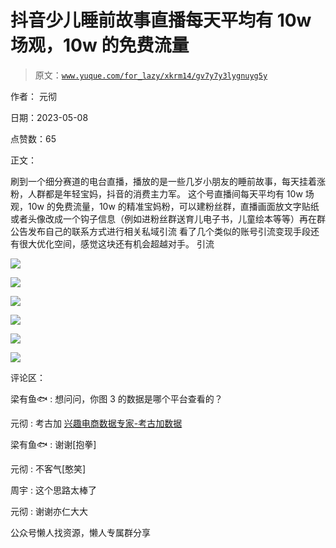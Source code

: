 # 抖音少儿睡前故事直播每天平均有 10w 场观，10w 的免费流量

> 原文：[`www.yuque.com/for_lazy/xkrm14/gv7y7y3lygnuyg5y`](https://www.yuque.com/for_lazy/xkrm14/gv7y7y3lygnuyg5y)



作者： 元彻



日期：2023-05-08



点赞数：65

<ne-card data-card-name="hr" data-card-type="block" id="c49Up" data-event-boundary="card">

正文：



刷到一个细分赛道的电台直播，播放的是一些几岁小朋友的睡前故事，每天挂着涨粉，人群都是年轻宝妈，抖音的消费主力军。 这个号直播间每天平均有 10w 场观，10w 的免费流量，10w 的精准宝妈粉，可以建粉丝群，直播画面放文字贴纸或者头像改成一个钩子信息（例如进粉丝群送育儿电子书，儿童绘本等等）再在群公告发布自己的联系方式进行相关私域引流 看了几个类似的账号引流变现手段还有很大优化空间，感觉这块还有机会超越对手。 引流



<ne-card data-card-name="image" data-card-type="inline" id="Uqcu4" data-event-boundary="card">![](img/44fb1759e8fd9be6ac3919f44ac617a5.png)</ne-card>



<ne-card data-card-name="image" data-card-type="inline" id="Qxnyv" data-event-boundary="card">![](img/f02c128e40f8b9e202185b6b183631a8.png)</ne-card>



<ne-card data-card-name="image" data-card-type="inline" id="ise0X" data-event-boundary="card">![](img/afa0c72490d43ae9bfdcd5c1f57e3aa5.png)</ne-card>



<ne-card data-card-name="image" data-card-type="inline" id="u4Wny" data-event-boundary="card">![](img/d02f6a99cf6efc14b15b92799def35fd.png)</ne-card>



<ne-card data-card-name="image" data-card-type="inline" id="z97w0" data-event-boundary="card">![](img/a15eab71e6bc4501a0caa764b1c61008.png)</ne-card>



<ne-card data-card-name="image" data-card-type="inline" id="tMrIa" data-event-boundary="card">![](img/576cdc7629a07c084df847f0359ccb80.png)</ne-card>

<ne-card data-card-name="hr" data-card-type="block" id="aEBzg" data-event-boundary="card">

评论区：



梁有鱼🐟 : 想问问，你图 3 的数据是哪个平台查看的？



元彻 : 考古加 [兴趣电商数据专家-考古加数据](https://www.kaogujia.com/)



梁有鱼🐟 : 谢谢[抱拳]



元彻 : 不客气[憨笑]



周宇 : 这个思路太棒了



元彻 : 谢谢亦仁大大

<ne-card data-card-name="hr" data-card-type="block" id="cHQ9L" data-event-boundary="card">

公众号懒人找资源，懒人专属群分享

</ne-card></ne-card></ne-card>